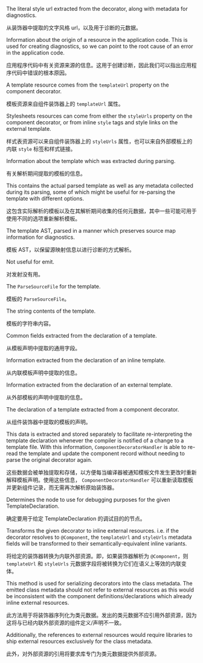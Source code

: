 The literal style url extracted from the decorator, along with metadata for diagnostics.

从装饰器中提取的文字风格 url，以及用于诊断的元数据。

Information about the origin of a resource in the application code. This is used for creating
diagnostics, so we can point to the root cause of an error in the application code.

应用程序代码中有关资源来源的信息。这用于创建诊断，因此我们可以指出应用程序代码中错误的根本原因。

A template resource comes from the `templateUrl` property on the component decorator.

模板资源来自组件装饰器上的 `templateUrl` 属性。

Stylesheets resources can come from either the `styleUrls` property on the component decorator,
or from inline `style` tags and style links on the external template.

样式表资源可以来自组件装饰器上的 `styleUrls` 属性，也可以来自外部模板上的内联 `style`
标签和样式链接。

Information about the template which was extracted during parsing.

有关解析期间提取的模板的信息。

This contains the actual parsed template as well as any metadata collected during its parsing,
some of which might be useful for re-parsing the template with different options.

这包含实际解析的模板以及在其解析期间收集的任何元数据，其中一些可能可用于使用不同的选项重新解析模板。

The template AST, parsed in a manner which preserves source map information for diagnostics.

模板 AST，以保留源映射信息以进行诊断的方式解析。

Not useful for emit.

对发射没有用。

The `ParseSourceFile` for the template.

模板的 `ParseSourceFile`。

The string contents of the template.

模板的字符串内容。

Common fields extracted from the declaration of a template.

从模板声明中提取的通用字段。

Information extracted from the declaration of an inline template.

从内联模板声明中提取的信息。

Information extracted from the declaration of an external template.

从外部模板的声明中提取的信息。

The declaration of a template extracted from a component decorator.

从组件装饰器中提取的模板的声明。

This data is extracted and stored separately to facilitate re-interpreting the template
declaration whenever the compiler is notified of a change to a template file. With this
information, `ComponentDecoratorHandler` is able to re-read the template and update the component
record without needing to parse the original decorator again.

这些数据会被单独提取和存储，以方便每当编译器被通知模板文件发生更改时重新解释模板声明。使用这些信息，
`ComponentDecoratorHandler` 可以重新读取模板并更新组件记录，而无需再次解析原始装饰器。

Determines the node to use for debugging purposes for the given TemplateDeclaration.

确定要用于给定 TemplateDeclaration 的调试目的的节点。

Transforms the given decorator to inline external resources. i.e. if the decorator
resolves to `@Component`, the `templateUrl` and `styleUrls` metadata fields will be
transformed to their semantically-equivalent inline variants.

将给定的装饰器转换为内联外部资源。即，如果装饰器解析为 `@Component`，则 `templateUrl` 和
`styleUrls` 元数据字段将被转换为它们在语义上等效的内联变体。

This method is used for serializing decorators into the class metadata. The emitted
class metadata should not refer to external resources as this would be inconsistent
with the component definitions/declarations which already inline external resources.

此方法用于将装饰器序列化为类元数据。发出的类元数据不应引用外部资源，因为这将与已经内联外部资源的组件定义/声明不一致。

Additionally, the references to external resources would require libraries to ship
external resources exclusively for the class metadata.

此外，对外部资源的引用将要求库专门为类元数据提供外部资源。